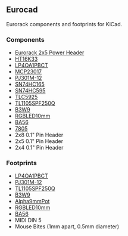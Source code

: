 ## Eurocad

Eurorack components and footprints for KiCad.

### Components

- [Eurorack 2x5 Power Header](http://www.doepfer.de/a100_man/a100t_e.htm)
- [HT16K33](https://cdn-shop.adafruit.com/datasheets/ht16K33v110.pdf)
- [LP4OA1PBCT](http://datasheet.elcodis.com/pdf/19/45/194534/lp4oa1pbctr.pdf)
- [MCP23017](https://cdn-shop.adafruit.com/datasheets/mcp23017.pdf)
- [PJ301M-12](https://www.thonk.co.uk/wp-content/uploads/2014/02/Thonkiconn_Jack_Datasheet.pdf)
- [SN74HC165](http://www.ti.com/lit/ds/symlink/sn74hc165.pdf)
- [SN74HC595](http://www.ti.com/lit/ds/symlink/sn74hc595.pdf)
- [TLC5925](http://www.ti.com/lit/ds/symlink/tlc5925.pdf)
- [TL1105SPF250Q](http://spec_sheets.e-switch.com/specs/J100206.pdf)
- [B3W9](http://www.mouser.com/ds/2/307/en-b3w-9-11824.pdf)
- [RGBLED10mm](https://cdn-shop.adafruit.com/datasheets/FLR-100WAS-RGB.pdf)
- [BA56](http://www.kingbrightusa.com/images/catalog/SPEC/BA56-12SRWA.pdf)
- [7805](https://www.sparkfun.com/datasheets/Components/LM7805.pdf)
- 2x8 0.1" Pin Header
- 2x5 0.1" Pin Header
- 2x4 0.1" Pin Header

### Footprints

- [LP4OA1PBCT](http://datasheet.elcodis.com/pdf/19/45/194534/lp4oa1pbctr.pdf)
- [PJ301M-12](https://www.thonk.co.uk/wp-content/uploads/2014/02/Thonkiconn_Jack_Datasheet.pdf)
- [TL1105SPF250Q](http://spec_sheets.e-switch.com/specs/J100206.pdf)
- [B3W9](http://www.mouser.com/ds/2/307/en-b3w-9-11824.pdf)
- [Alpha9mmPot](https://www.thonk.co.uk/documents/alpha/9mm/Alpha%209mm%20Vertical%20-%20Linear%20Taper%20B1M.pdf)
- [RGBLED10mm](https://cdn-shop.adafruit.com/datasheets/FLR-100WAS-RGB.pdf)
- [BA56](http://www.kingbrightusa.com/images/catalog/SPEC/BA56-12SRWA.pdf)
- MIDI DIN 5
- Mouse Bites (1mm apart, 0.5mm diameter)
